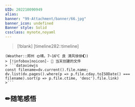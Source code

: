 ```yaml
---
UID: 202210090949 
alias:
banner: "99-Attachment/banner/66.jpg"
banner_icon: undefined
Banner style: Solid
cssclass: mynote,noyaml
---
```

> [!blank] 
> [timeline282::timeline]
```ad-flex
(Weather::郑州 🌞晴，7~16℃ 良 清风徐徐🌔)
> [!infobox|noicon]- 🔖 当天创建的文件
> ```dataviewjs 
const filename=dv.current().file.name;
dv.list(dv.pages().where(p => p.file.cday.toISODate() === filename).sort(p => p.file.ctime, 'desc').file.link) 
>```
```
## ✏随笔感悟